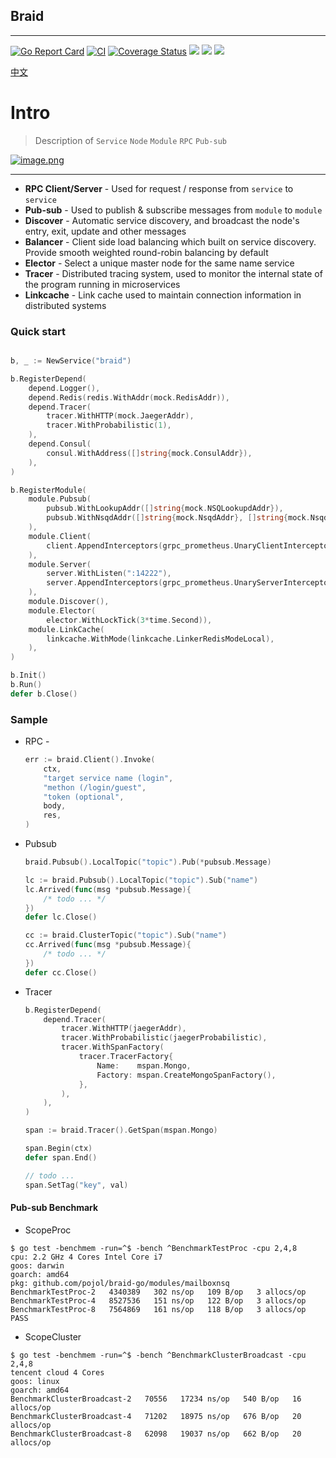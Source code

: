 ## Braid

---

[![Go Report Card](https://goreportcard.com/badge/github.com/pojol/braid-go)](https://goreportcard.com/report/github.com/pojol/braid-go)
[![CI](https://github.com/pojol/braid-go/actions/workflows/actions.yml/badge.svg?branch=develop)](https://github.com/pojol/braid-go/actions/workflows/actions.yml)
[![Coverage Status](https://coveralls.io/repos/github/pojol/braid-go/badge.svg?branch=develop)](https://coveralls.io/github/pojol/braid-go?branch=develop)
[![](https://img.shields.io/badge/sample-%E6%A0%B7%E4%BE%8B-2ca5e0?style=flat&logo=appveyor)](https://github.com/pojol/braidgo-sample)
[![](https://img.shields.io/badge/doc-%E6%96%87%E6%A1%A3-2ca5e0?style=flat&logo=appveyor)](https://docs.braid-go.fun)
[![](https://img.shields.io/badge/slack-%E4%BA%A4%E6%B5%81-2ca5e0?style=flat&logo=slack)](https://join.slack.com/t/braid-world/shared_invite/zt-mw95pa7m-0Kak8lwE3o4KGMaTuxatJw)


[中文](README_CN.md)

# Intro

> Description of `Service` `Node` `Module` `RPC` `Pub-sub` 

[![image.png](https://i.postimg.cc/nrMjGVGP/image.png)](https://postimg.cc/xND1027v)

---

* **RPC Client/Server** - Used for request / response from `service` to `service` 
* **Pub-sub** - Used to publish & subscribe messages from `module` to `module` 
* **Discover** - Automatic service discovery, and broadcast the node's entry, exit, update and other messages 
* **Balancer** - Client side load balancing which built on service discovery. Provide smooth weighted round-robin balancing by default 
* **Elector** - Select a unique master node for the same name service
* **Tracer** - Distributed tracing system, used to monitor the internal state of the program running in microservices
* **Linkcache** - Link cache used to maintain connection information in distributed systems

### Quick start

```go

b, _ := NewService("braid")

b.RegisterDepend(
	depend.Logger(),
	depend.Redis(redis.WithAddr(mock.RedisAddr)),
	depend.Tracer(
		tracer.WithHTTP(mock.JaegerAddr),
		tracer.WithProbabilistic(1),
	),
	depend.Consul(
		consul.WithAddress([]string{mock.ConsulAddr}),
	),
)

b.RegisterModule(
	module.Pubsub(
		pubsub.WithLookupAddr([]string{mock.NSQLookupdAddr}),
		pubsub.WithNsqdAddr([]string{mock.NsqdAddr}, []string{mock.NsqdHttpAddr}),
	),
	module.Client(
		client.AppendInterceptors(grpc_prometheus.UnaryClientInterceptor),
	),
	module.Server(
		server.WithListen(":14222"),
		server.AppendInterceptors(grpc_prometheus.UnaryServerInterceptor),
	),
	module.Discover(),
	module.Elector(
		elector.WithLockTick(3*time.Second)),
	module.LinkCache(
		linkcache.WithMode(linkcache.LinkerRedisModeLocal),
	),
)

b.Init()
b.Run()
defer b.Close()

```


### Sample
* RPC - 
	```go
	err := braid.Client().Invoke(
		ctx,
		"target service name (login",
		"methon (/login/guest",
		"token (optional",
		body,
		res,
	)
	```
* Pubsub
	```go
	braid.Pubsub().LocalTopic("topic").Pub(*pubsub.Message)

	lc := braid.Pubsub().LocalTopic("topic").Sub("name")
	lc.Arrived(func(msg *pubsub.Message){ 
		/* todo ... */ 
	})
	defer lc.Close()

	cc := braid.ClusterTopic("topic").Sub("name")
	cc.Arrived(func(msg *pubsub.Message){ 
		/* todo ... */
	})
	defer cc.Close()
	```
* Tracer
	```go
	b.RegisterDepend(
		depend.Tracer(
			tracer.WithHTTP(jaegerAddr),
			tracer.WithProbabilistic(jaegerProbabilistic),
			tracer.WithSpanFactory(
				tracer.TracerFactory{
					Name:    mspan.Mongo,
					Factory: mspan.CreateMongoSpanFactory(),
				},
			),
		),
	)

	span := braid.Tracer().GetSpan(mspan.Mongo)

	span.Begin(ctx)
	defer span.End()

	// todo ...
	span.SetTag("key", val)
	```


#### **Pub-sub** Benchmark
*  ScopeProc

```shell
$ go test -benchmem -run=^$ -bench ^BenchmarkTestProc -cpu 2,4,8
cpu: 2.2 GHz 4 Cores Intel Core i7
goos: darwin
goarch: amd64
pkg: github.com/pojol/braid-go/modules/mailboxnsq
BenchmarkTestProc-2   4340389   302 ns/op   109 B/op   3 allocs/op
BenchmarkTestProc-4   8527536   151 ns/op   122 B/op   3 allocs/op
BenchmarkTestProc-8   7564869   161 ns/op   118 B/op   3 allocs/op
PASS
```

* ScopeCluster

```shell
$ go test -benchmem -run=^$ -bench ^BenchmarkClusterBroadcast -cpu 2,4,8
tencent cloud 4 Cores
goos: linux
goarch: amd64
BenchmarkClusterBroadcast-2   70556   17234 ns/op   540 B/op   16 allocs/op
BenchmarkClusterBroadcast-4   71202   18975 ns/op   676 B/op   20 allocs/op
BenchmarkClusterBroadcast-8   62098   19037 ns/op   662 B/op   20 allocs/op
```